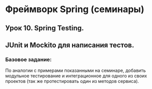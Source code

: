 # Фреймворк Spring (семинары) #

## Урок 10. Spring Testing. ## 
## JUnit и Mockito для написания тестов. ##

### Базовое задание: ###

По аналогии с примерами показанными на семинаре, 
добавить модульное тестирование и интеграционное 
для одного из своих проектов
(так же протестировать один из методов сервиса).
